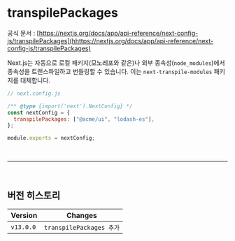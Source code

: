 # transpilePackages

공식 문서 : [https://nextjs.org/docs/app/api-reference/next-config-js/transpilePackages](hhttps://nextjs.org/docs/app/api-reference/next-config-js/transpilePackages)

Next.js는 자동으로 로컬 패키지(모노레포와 같은)나 외부 종속성(`node_modules`)에서 종속성을 트랜스파일하고 번들링할 수 있습니다. 이는 `next-transpile-modules` 패키지를 대체합니다.

```jsx
// next.config.js

/** @type {import('next').NextConfig} */
const nextConfig = {
  transpilePackages: ["@acme/ui", "lodash-es"],
};

module.exports = nextConfig;
```

<br><hr><br>

## 버전 히스토리

| Version   | Changes                  |
| --------- | ------------------------ |
| `v13.0.0` | `transpilePackages 추가` |
